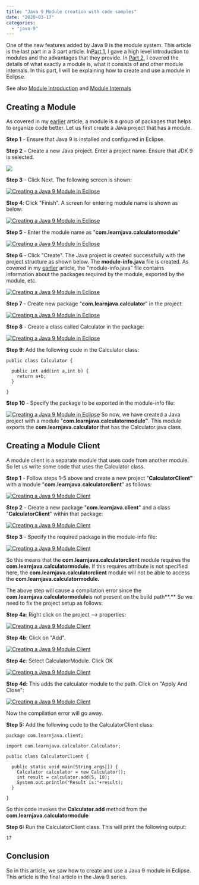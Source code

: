 ```yaml
---
title: "Java 9 Module creation with code samples"
date: "2020-03-17"
categories: 
  - "java-9"
---
```


One of the new features added by Java 9 is the module system. This article is the last part in a 3 part article. In[Part 1](https://learnjava.co.in/java-9-modules-introduction/), I gave a high level introduction to modules and the advantages that they provide. In [Part 2](https://learnjava.co.in/java-9-module-internals/), I covered the details of what exactly a module is, what it consists of and other module internals. In this part, I will be explaining how to create and use a module in Eclipse.

See also [Module Introduction](https://learnjava.co.in/java-9-modules-introduction/) and [Module Internals](https://learnjava.co.in/java-9-module-internals/)

## Creating a Module

As covered in my [earlier](https://learnjava.co.in/java-9-module-internals/) article, a module is a group of packages that helps to organize code better. Let us first create a Java project that has a module.

**Step 1** - Ensure that Java 9 is installed and configured in Eclipse.

**Step 2** - Create a new Java project. Enter a project name. Ensure that JDK 9 is selected.

[![](../2020/03/images/1-300x281.png)](https://learnjava.co.in/wp-content/uploads/2020/03/1.png)

**Step 3** - Click Next. The following screen is shown:

[![Creating a Java 9 Module in Eclipse](../2020/03/images/2-300x278.png)](https://learnjava.co.in/wp-content/uploads/2020/03/2.png)

**Step 4**: Click "Finish". A screen for entering module name is shown as below:

[![Creating a Java 9 Module in Eclipse](../2020/03/images/3-300x279.png)](https://learnjava.co.in/wp-content/uploads/2020/03/3.png)

**Step 5** - Enter the module name as "**com.learnjava.calculatormodule**"

[![Creating a Java 9 Module in Eclipse](../2020/03/images/4-300x280.png)](https://learnjava.co.in/wp-content/uploads/2020/03/4.png)

**Step 6** - Click "Create". The Java project is created successfully with the project structure as shown below. The **module-info.java** file is created. As covered in my [earlier](https://learnjava.co.in/java-9-module-internals/) article, the "module-info.java" file contains information about the packages required by the module, exported by the module, etc.

[![Creating a Java 9 Module in Eclipse](../2020/03/images/5-1-300x174.png)](https://learnjava.co.in/wp-content/uploads/2020/03/5-1.png)

**Step 7** - Create new package "**com.learnjava.calculator**" in the project:

[![Creating a Java 9 Module in Eclipse](../2020/03/images/6-300x217.png)](https://learnjava.co.in/wp-content/uploads/2020/03/6.png)

**Step 8** - Create a class called Calculator in the package:

[![Creating a Java 9 Module in Eclipse](../2020/03/images/7-274x300.png)](https://learnjava.co.in/wp-content/uploads/2020/03/7.png)

**Step 9**: Add the following code in the Calculator class:

```
public class Calculator {
  
  public int add(int a,int b) {
    return a+b;
  }

}

```

**Step 10** - Specify the package to be exported in the module-info file:

[![Creating a Java 9 Module in Eclipse](../2020/03/images/8-300x101.png)](../2020/03/images/8.png) So now, we have created a Java project with a module "**com.learnjava.calculatormodule"**. This module exports the **com.learnjava.calculator** that has the Calculator.java class.

## Creating a Module Client

A module client is a separate module that uses code from another module. So let us write some code that uses the Calculator class.

**Step 1** - Follow steps 1-5 above and create a new project "**CalculatorClient"** with a module "**com.learnjava.calculatorclient**" as follows:

[![Creating a Java 9 Module Client](../2020/03/images/c1-300x109.png)](../2020/03/images/c1.png)

**Step 2** - Create a new package "**com.learnjava.client**" and a class "**CalculatorClient**" within that package:

[![Creating a Java 9 Module Client](../2020/03/images/c2-300x117.png)](../2020/03/images/c2.png)

**Step 3** - Specify the required package in the module-info file:

[![Creating a Java 9 Module Client](../2020/03/images/c3-1-300x80.png)](../2020/03/images/c3-1.png)

So this means that the **com.learnjava.calculatorclient** module requires the **com.learnjava.calculatormodule.** If this requires attribute is not specified here, the **com.learnjava.calculatorclient** module will not be able to access the **com.learnjava.calculatormodule.**

The above step will cause a compilation error since the **com.learnjava.calculatormodule**is not present on the build path**.** So we need to fix the project setup as follows:

**Step 4a**: Right click on the project --> properties:

[![Creating a Java 9 Module Client](../2020/03/images/c4-300x162.png)](../2020/03/images/c4.png)

**Step 4b**: Click on "Add".

[![Creating a Java 9 Module Client](../2020/03/images/c5-300x166.png)](../2020/03/images/c5.png)

**Step 4c**: Select CalculatorModule. Click OK

[![Creating a Java 9 Module Client](../2020/03/images/c6-212x300.png)](images/c6.png)

**Step 4d:** This adds the calculator module to the path. Click on "Apply And Close":

[![Creating a Java 9 Module Client](../2020/03/images/c7-300x162.png)](../2020/03/images/c7.png)

Now the compilation error will go away.

**Step 5:** Add the following code to the CalculatorClient class:

```
package com.learnjava.client;

import com.learnjava.calculator.Calculator;

public class CalculatorClient {
  
  public static void main(String args[]) {
    Calculator calculator = new Calculator();
    int result = calculator.add(5, 10);
    System.out.println("Result is:"+result);
  }

}

```

So this code invokes the **Calculator.add** method from the **com.learnjava.calculatormodule**

**Step 6:** Run the CalculatorClient class. This will print the following output:

```
17

```

## Conclusion

So in this article, we saw how to create and use a Java 9 module in Eclipse. This article is the final article in the Java 9 series.
